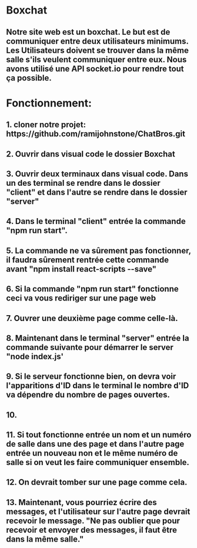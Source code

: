 # Boxchat
<h2> Notre site web est un boxchat. Le but est de communiquer entre deux utilisateurs minimums. Les Utilisateurs doivent se trouver dans la même salle s'ils veulent communiquer entre eux. Nous avons utilisé une API socket.io pour rendre tout ça possible.</h2>

<h1>Fonctionnement:</h1>

<h2> 1. cloner notre projet: https://github.com/ramijohnstone/ChatBros.git</h2>
<h2> 2. Ouvrir dans visual code le dossier Boxchat</h2>
<h2> 3. Ouvrir deux terminaux dans visual code. Dans un des terminal se rendre dans le dossier "client" et dans l'autre se rendre dans le dossier "server"</h2>
<h2> 4. Dans le terminal "client" entrée la commande "npm run start".</h2>
<h2> 5. La commande ne va sûrement pas fonctionner, il faudra sûrement rentrée cette commande avant "npm install react-scripts --save"</h2>
<h2> 6. Si la commande "npm run start" fonctionne ceci va vous rediriger sur une page web </h2>
     
   

<h2>   7. Ouvrer une deuxième page comme celle-là. </h2>
<h2>   8. Maintenant dans le terminal "server" entrée la commande suivante pour démarrer le server "node index.js'</h2>
<h2>   9. Si le serveur fonctionne bien, on devra voir l'apparitions d'ID dans le terminal le nombre d'ID va dépendre du nombre de pages ouvertes.</h2>
<h2>   10. 
     
<h2>  11. Si tout fonctionne entrée un nom et un numéro de salle dans une des page et dans l'autre page entrée un nouveau non et le même numéro de salle si on veut les faire communiquer ensemble.</h2>
<h2>  12. On devrait tomber sur une page comme cela.</h2>
     
     
 <h2>  13. Maintenant, vous pourriez écrire des messages, et l'utilisateur sur l'autre page devrait recevoir le message. "Ne pas oublier que pour recevoir et envoyer des messages, il faut être dans la même salle."</h2>
      

